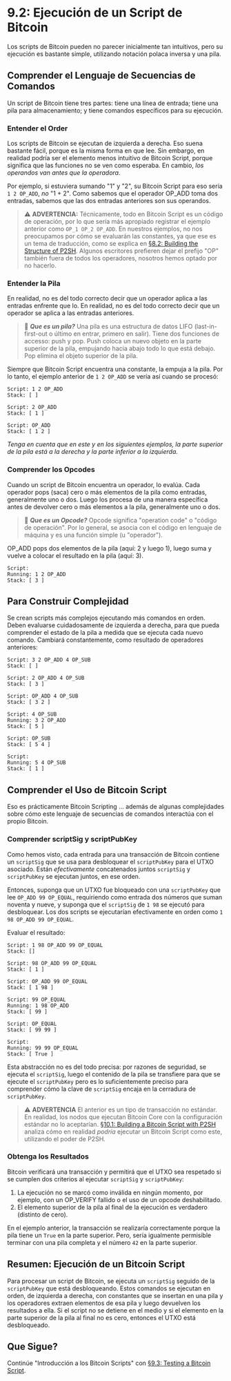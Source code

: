 # 9.2: Ejecución de un Script de Bitcoin

Los scripts de Bitcoin pueden no parecer inicialmente tan intuitivos, pero su ejecución es bastante simple, utilizando notación polaca inversa y una pila.

## Comprender el Lenguaje de Secuencias de Comandos

Un script de Bitcoin tiene tres partes: tiene una línea de entrada; tiene una pila para almacenamiento; y tiene comandos específicos para su ejecución.

### Entender el Order

Los scripts de Bitcoin se ejecutan de izquierda a derecha. Eso suena bastante fácil, porque es la misma forma en que lee. Sin embargo, en realidad podría ser el elemento menos intuitivo de Bitcoin Script, porque significa que las funciones no se ven como esperaba. En cambio, _los operandos van antes que la operadora._

Por ejemplo, si estuviera sumando "1" y "2", su Bitcoin Script para eso sería `1 2 OP_ADD`, _no_ "1 + 2". Como sabemos que el operador OP_ADD toma dos entradas, sabemos que las dos entradas anteriores son sus operandos.

> :warning: **ADVERTENCIA:** Técnicamente, todo en Bitcoin Script es un código de operación, por lo que sería más apropiado registrar el ejemplo anterior como `OP_1 OP_2 OP_ADD`. En nuestros ejemplos, no nos preocupamos por cómo se evaluarán las constantes, ya que ese es un tema de traducción, como se explica en [§8.2: Building the Structure of P2SH](08_2_Building_the_Structure_of_P2SH.md). Algunos escritores prefieren dejar el prefijo "OP" también fuera de todos los operadores, nosotros hemos optado por no hacerlo.

### Entender la Pila

En realidad, no es del todo correcto decir que un operador aplica a las entradas enfrente que lo. En realidad, no es del todo correcto decir que un operador se aplica a las entradas anteriores.

> :book: ***Que es un pila?*** Una pila es una estructura de datos LIFO (last-in-first-out o último en entrar, primero en salir). Tiene dos funciones de accesso: push y pop. Push coloca un nuevo objeto en la parte superior de la pila, empujando hacia abajo todo lo que está debajo. Pop elimina el objeto superior de la pila.

Siempre que Bitcoin Script encuentra una constante, la empuja a la pila. Por lo tanto, el ejemplo anterior de `1 2 OP_ADD` se vería así cuando se procesó:
```
Script: 1 2 OP_ADD
Stack: [ ]

Script: 2 OP_ADD
Stack: [ 1 ]

Script: OP_ADD
Stack: [ 1 2 ]
```
_Tenga en cuenta que en este y en los siguientes ejemplos, la parte superior de la pila está a la derecha y la parte inferior a la izquierda._
 
### Comprender los Opcodes

Cuando un script de Bitcoin encuentra un operador, lo evalúa. Cada operador pops (saca) cero o más elementos de la pila como entradas, generalmente uno o dos. Luego los procesa de una manera específica antes de devolver cero o más elementos a la pila, generalmente uno o dos.

> :book: ***Que es un Opcode?*** Opcode significa "operation code" o "código de operación". Por lo general, se asocia con el código en lenguaje de máquina y es una función simple (u "operador").

OP_ADD pops dos elementos de la pila (aquí: 2 y luego 1), luego suma y vuelve a colocar el resultado en la pila (aquí: 3).
```
Script:
Running: 1 2 OP_ADD
Stack: [ 3 ]
```

## Para Construir Complejidad

Se crean scripts más complejos ejecutando más comandos en orden. Deben evaluarse cuidadosamente de izquierda a derecha, para que pueda comprender el estado de la pila a medida que se ejecuta cada nuevo comando. Cambiará constantemente, como resultado de operadores anteriores:
```
Script: 3 2 OP_ADD 4 OP_SUB
Stack: [ ]

Script: 2 OP_ADD 4 OP_SUB
Stack: [ 3 ]

Script: OP_ADD 4 OP_SUB
Stack: [ 3 2 ]

Script: 4 OP_SUB
Running: 3 2 OP_ADD
Stack: [ 5 ]

Script: OP_SUB
Stack: [ 5 4 ]

Script: 
Running: 5 4 OP_SUB
Stack: [ 1 ]
```

## Comprender el Uso de Bitcoin Script

Eso es prácticamente Bitcoin Scripting ... además de algunas complejidades sobre cómo este lenguaje de secuencias de comandos interactúa con el propio Bitcoin.

### Comprender scriptSig y scriptPubKey

Como hemos visto, cada entrada para una transacción de Bitcoin contiene un `scriptSig` que se usa para desbloquear el `scriptPubKey` para el UTXO asociado. Están _efectivamente_ concatenados juntos `scriptSig` y `scriptPubKey` se ejecutan juntos, en ese orden.

Entonces, suponga que un UTXO fue bloqueado con una `scriptPubKey` que lee `OP_ADD 99 OP_EQUAL`, requiriendo como entrada dos números que suman noventa y nueve, y suponga que el `scriptSig` de `1 98` se ejecutó para desbloquear. Los dos scripts se ejecutarían efectivamente en orden como `1 98 OP_ADD 99 OP_EQUAL`.

Evaluar el resultado:
```
Script: 1 98 OP_ADD 99 OP_EQUAL
Stack: []

Script: 98 OP_ADD 99 OP_EQUAL
Stack: [ 1 ]

Script: OP_ADD 99 OP_EQUAL
Stack: [ 1 98 ]

Script: 99 OP_EQUAL
Running: 1 98 OP_ADD
Stack: [ 99 ]

Script: OP_EQUAL
Stack: [ 99 99 ]

Script: 
Running: 99 99 OP_EQUAL
Stack: [ True ]
```
Esta abstracción no es del todo precisa: por razones de seguridad, se ejecuta el `scriptSig`, luego el contenido de la pila se transfiere para que se ejecute el `scriptPubKey` pero es lo suficientemente preciso para comprender cómo la clave de `scriptSig` encaja en la cerradura de `scriptPubKey`.

> :warning: **ADVERTENCIA** El anterior es un tipo de transacción no estándar. En realidad, los nodos que ejecutan Bitcoin Core con la configuración estándar no lo aceptarían. [§10.1: Building a Bitcoin Script with P2SH](10_1_Understanding_the_Foundation_of_P2SH.md) analiza cómo en realidad _podría_ ejecutar un Bitcoin Script como este, utilizando el poder de P2SH.

### Obtenga los Resultados

Bitcoin verificará una transacción y permitirá que el UTXO sea respetado si se cumplen dos criterios al ejecutar `scriptSig` y `scriptPubKey`:

   1. La ejecución no se marcó como inválida en ningún momento, por ejemplo, con un OP_VERIFY fallido o el uso de un opcode deshabilitado.
   2. El elemento superior de la pila al final de la ejecución es verdadero (distinto de cero).
   
En el ejemplo anterior, la transacción se realizaría correctamente porque la pila tiene un `True` en la parte superior. Pero, sería igualmente permisible terminar con una pila completa y el número `42` en la parte superior.

## Resumen: Ejecución de un Bitcoin Script

Para procesar un script de Bitcoin, se ejecuta un `scriptSig` seguido de la `scriptPubKey` que está desbloqueando. Estos comandos se ejecutan en orden, de izquierda a derecha, con constantes que se insertan en una pila y los operadores extraen elementos de esa pila y luego devuelven los resultados a ella. Si el script no se detiene en el medio y si el elemento en la parte superior de la pila al final no es cero, entonces el UTXO está desbloqueado.

## Que Sigue?

Continúe "Introducción a los Bitcoin Scripts" con [§9.3: Testing a Bitcoin Script](09_3_Testing_a_Bitcoin_Script.md).

